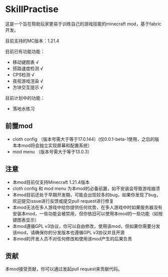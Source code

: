 # SkillPractise

这是一个旨在帮助玩家更易于训练自己的游戏技能的minecraft mod，基于fabric开发。

目前支持的MC版本：1.21.4

目前已有功能功能：

- 移动键图表 √
- 搭路速度检测 √
- CPS检测 √
- 夜视游戏渲染 √
- 方块交互提示 √

目前计划中的功能：
- 落地水练习



## 前置mod
- cloth config （版本号需大于等于17.0.144）(仅0.0.1-beta-1使用，之后的版本本mod将会独立实现屏幕和配置系统）
- mod menu （版本号需大于等于13.0.3）


## 注意
- 本mod目前仅支持Minecraft 1.21.4版本
- cloth config 和 mod menu 为本mod的必备前置，如不安装会导致游戏崩溃
- 本mod目前还处于早期开发期，可能会出现较多的bug，如果你发现了bug，欢迎提交issue进行反馈或提交pull request进行修复
- 本mod无法在多人游戏中给你提供任何优势，在多人游戏中时如果服务器没有安装本mod，一些功能会被禁用，但你依旧可以使用本mod的一些功能（如按键图表显示）
- 本mod遵循GPL v3协议，你可以自由修改，使用该mod，但如果你需要分发该mod，请确保你的分发版本也遵循GPL v3协议并且开源
- 本mod的开发人员不对任何修改和使用该mod产生的后果负责


## 贡献
本mod接受贡献，你可以通过发起pull request来贡献代码。
